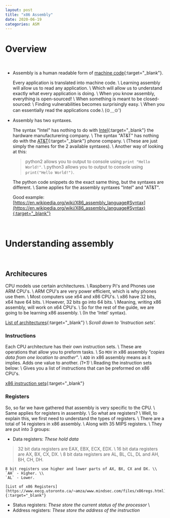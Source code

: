 ```yaml
---
layout: post
title: "x86 Assembly"
date: 2020-06-19
categories: ASM
---
```


# Overview
&nbsp;
* Assembly is a human readable form of [machine code](https://en.wikipedia.org/wiki/Machine_code){:target="_blank"}.

    Every application is translated into machine code. \\
    Learning assembly will allow us to read any application. \\
    Which will allow us to understand exactly what every application is doing. \\
    When you know assembly, everything is open-sourced! \\
    When something is meant to be closed-sourced: \\
    Finding vulnerabilities becomes surprisingly easy. \\
    When you can essentially read the applications code.\\
    (⊙＿⊙')

* Assembly has two syntaxes.

    The syntax "Intel" has nothing to do with [Intel](https://en.wikipedia.org/wiki/Intel){:target="_blank"} the hardware manufacturering company. \\
    The syntax "AT&T" has nothing do with the [AT&T](https://en.wikipedia.org/wiki/AT%26T){:target="_blank"} phone company. \\
    (These are just simply the names for the 2 available syntaxes). \\
    Another way of looking at this:
    > python2 allows you to output to console using `print "Hello World!"`. \\
    > python3 allows you to output to console using `print("Hello World!")`.

    The python code snippets do the exact same thing, but the syntaxes are different. \\
    Same applies for the assembly syntaxes "Intel" and "AT&T".

    Good example: [https://en.wikipedia.org/wiki/X86_assembly_language#Syntax](https://en.wikipedia.org/wiki/X86_assembly_language#Syntax){:target="_blank"}

&nbsp;
# Understanding assembly
&nbsp;
## Architecures
CPU models use certain architectures. \\
Raspberry Pi's and Phones use ARM CPU's. \\
ARM CPU's are very power efficient, which is why phones use them. \\
Most computers use x64 and x86 CPU's. \\
x86 have 32 bits, x64 have 64 bits. \\
However, 32 bits go into 64 bits. \\
Meaning, writing x86 assembly, will work on x64 CPU's. \\
So for the rest of the guide, we are going to be learning x86 assembly. \\
(In the 'Intel' syntax).

[List of architectures](https://en.wikipedia.org/wiki/Comparison_of_instruction_set_architectures){:target="_blank"} \\
_Scroll down to 'Instruction sets'._

### Instructions
Each CPU architecture has their own instruction sets. \\
These are operations that allow you to preform tasks. \\
So `MOV` in x86 assembly _"copies data from one location to another"_. \\
`ADD` in x86 assembly means as it implies. Adds one value to another. _(1+1)_ \\
Reading the instruction sets below: \\
Gives you a list of instructions that can be preformed on x86 CPU's.

[x86 instruction sets](https://en.wikipedia.org/wiki/X86_instruction_listings#x86_integer_instructions){:target="_blank"}

### Registers
So, so far we have gathered that assembly is very specific to the CPU. \\
Same applies for registers in assembly. \\
So what are registers? \\
Well, to explain this, we first need to understand the types of registers. \\
There are a total of 14 registers in x86 assembly. \\
Along with 35 MIPS registers. \\
They are put into 3 groups:
* Data registers: _These hold data_
> 32 bit data registers are EAX, EBX, ECX, EDX. \\
> 16 bit data registers are AX, BX, CX, DX. \\
> 8 bit data registers are AL, BL, CL, DL and AH, BH, CH, DH.

    8 bit registers use higher and lower parts of AX, BX, CX and DX. \\
    `AH` - Higher. \\
    `AL` - Lower.
    
    [List of x86 Registers](https://www.eecg.utoronto.ca/~amza/www.mindsec.com/files/x86regs.html){:target="_blank"}

* Status registers: _These store the current status of the processor_ \\
* Address registers: _These store the address of the instruction_

